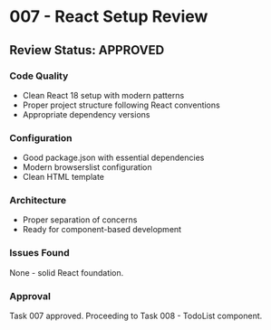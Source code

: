 # 007 - React Setup Review

## Review Status: APPROVED

### Code Quality
- Clean React 18 setup with modern patterns
- Proper project structure following React conventions
- Appropriate dependency versions

### Configuration
- Good package.json with essential dependencies
- Modern browserslist configuration
- Clean HTML template

### Architecture
- Proper separation of concerns
- Ready for component-based development

### Issues Found
None - solid React foundation.

### Approval
Task 007 approved. Proceeding to Task 008 - TodoList component.